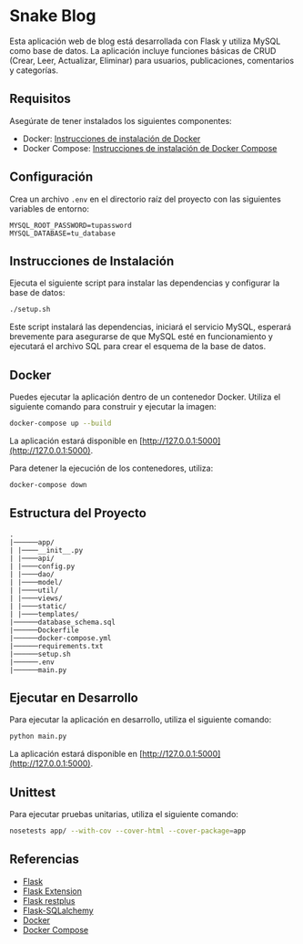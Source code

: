 ﻿# Snake Blog

Esta aplicación web de blog está desarrollada con Flask y utiliza MySQL como base de datos. La aplicación incluye funciones básicas de CRUD (Crear, Leer, Actualizar, Eliminar) para usuarios, publicaciones, comentarios y categorías.

## Requisitos

Asegúrate de tener instalados los siguientes componentes:

- Docker: [Instrucciones de instalación de Docker](https://docs.docker.com/get-docker/)
- Docker Compose: [Instrucciones de instalación de Docker Compose](https://docs.docker.com/compose/install/)

## Configuración

Crea un archivo `.env` en el directorio raíz del proyecto con las siguientes variables de entorno:

```env
MYSQL_ROOT_PASSWORD=tupassword
MYSQL_DATABASE=tu_database
```

## Instrucciones de Instalación

Ejecuta el siguiente script para instalar las dependencias y configurar la base de datos:

```bash
./setup.sh
```

Este script instalará las dependencias, iniciará el servicio MySQL, esperará brevemente para asegurarse de que MySQL esté en funcionamiento y ejecutará el archivo SQL para crear el esquema de la base de datos.

## Docker

Puedes ejecutar la aplicación dentro de un contenedor Docker. Utiliza el siguiente comando para construir y ejecutar la imagen:

```bash
docker-compose up --build
```

La aplicación estará disponible en [http://127.0.0.1:5000](http://127.0.0.1:5000).

Para detener la ejecución de los contenedores, utiliza:

```bash
docker-compose down
```

## Estructura del Proyecto

```
.
|──────app/
| |────__init__.py
| |────api/
| |────config.py
| |────dao/
| |────model/
| |────util/
| |────views/
| |────static/
| |────templates/
|──────database_schema.sql
|──────Dockerfile
|──────docker-compose.yml
|──────requirements.txt
|──────setup.sh
|──────.env
|──────main.py
```

## Ejecutar en Desarrollo

Para ejecutar la aplicación en desarrollo, utiliza el siguiente comando:

```bash
python main.py
```

La aplicación estará disponible en [http://127.0.0.1:5000](http://127.0.0.1:5000).

## Unittest

Para ejecutar pruebas unitarias, utiliza el siguiente comando:

```bash
nosetests app/ --with-cov --cover-html --cover-package=app
```

## Referencias

- [Flask](http://flask.pocoo.org/)
- [Flask Extension](http://flask.pocoo.org/extensions/)
- [Flask restplus](http://flask-restplus.readthedocs.io/en/stable/)
- [Flask-SQLalchemy](http://flask-sqlalchemy.pocoo.org/2.1/)
- [Docker](https://docs.docker.com/)
- [Docker Compose](https://docs.docker.com/compose/)
```

